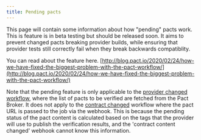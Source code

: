 ```yaml
---
title: Pending pacts
---
```


This page will contain some information about how "pending" pacts work. This is feature is in beta testing but should be released soon. It aims to prevent changed pacts breaking provider builds, while ensuring that provider tests still correctly fail when they break backwards compatiblity.

You can read about the feature here. [http://blog.pact.io/2020/02/24/how-we-have-fixed-the-biggest-problem-with-the-pact-workflow/](http://blog.pact.io/2020/02/24/how-we-have-fixed-the-biggest-problem-with-the-pact-workflow/)

Note that the pending feature is only applicable to the [provider changed workflow](/pact_nirvana/step_4#d-configure-pact-to-be-verified-when-provider-changes), where the list of pacts to be verified are fetched from the Pact Broker. It does not apply to the [contract changed](/pact_nirvana/step_4#e-configure-pact-to-be-verified-when-contract-changes) workflow where the pact URL is passed to the job via the webhook. This is because the pending status of the pact content is calculated based on the tags that the provider will use to publish the verification results, and the 'contract content changed' webhook cannot know this information.
